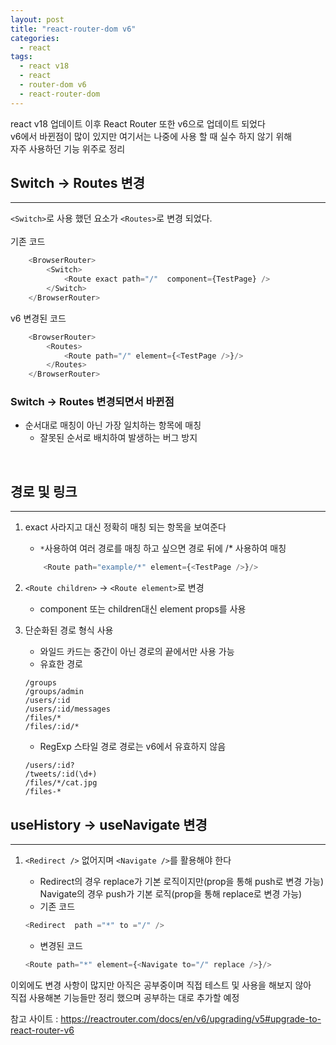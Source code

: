 ```yaml
---
layout: post
title: "react-router-dom v6"
categories:
  - react
tags:
  - react v18
  - react
  - router-dom v6
  - react-router-dom
---
```


react v18 업데이트 이후 React Router 또한 v6으로 업데이트 되었다  
v6에서 바뀐점이 많이 있지만 여기서는 나중에 사용 할 때 실수 하지 않기 위해   
자주 사용하던 기능 위주로 정리

## Switch -> Routes 변경 
---
`<Switch>`로 사용 했던 요소가 `<Routes>`로 변경 되었다.  
<br />
기존 코드 
```javascript
    <BrowserRouter>
        <Switch>
            <Route exact path="/"  component={TestPage} />
        </Switch>
    </BrowserRouter>
```

v6 변경된 코드
```javascript
    <BrowserRouter>
        <Routes>
            <Route path="/" element={<TestPage />}/>
        </Routes>
    </BrowserRouter>
```
### Switch -> Routes 변경되면서 바뀐점 
- 순서대로 매칭이 아닌 가장 일치하는 항목에 매칭
    - 잘못된 순서로 배치하여 발생하는 버그 방지

<br/>

## 경로 및 링크 
---

1. exact 사라지고 대신 정확히 매칭 되는 항목을 보여준다 
    - `*`사용하여 여러 경로를 매칭 하고 싶으면 경로 뒤에 /* 사용하여 매칭 
    ```javascript
        <Route path="example/*" element={<TestPage />}/>
    ```
2. `<Route children>` -> `<Route element>`로 변경 
    - component 또는 children대신 element props를 사용 

3. 단순화된 경로 형식 사용
    - 와일드 카드는 중간이 아닌 경로의 끝에서만 사용 가능
    - 유효한 경로
    ```
    /groups
    /groups/admin
    /users/:id
    /users/:id/messages
    /files/*
    /files/:id/*
    ```
    - RegExp 스타일 경로 경로는 v6에서 유효하지 않음
    ```
    /users/:id?
    /tweets/:id(\d+)
    /files/*/cat.jpg
    /files-*
    ```

## useHistory -> useNavigate 변경 
---
1. `<Redirect />` 없어지며 `<Navigate />`를 활용해야 한다
    - Redirect의 경우 replace가 기본 로직이지만(prop을 통해 push로 변경 가능)  
    Navigate의 경우 push가 기본 로직(prop을 통해 replace로 변경 가능)    
    - 기존 코드  

    ```javascript
    <Redirect  path ="*" to ="/" />
    ```
    - 변경된 코드  
    
    ```javascript
    <Route path="*" element={<Navigate to="/" replace />}/>
    ```

이외에도 변경 사항이 많지만 아직은 공부중이며 직접 테스트 및 사용을 해보지 않아    
직접 사용해본 기능들만 정리 했으며 공부하는 대로 추가할 예정 

참고 사이트 : https://reactrouter.com/docs/en/v6/upgrading/v5#upgrade-to-react-router-v6
